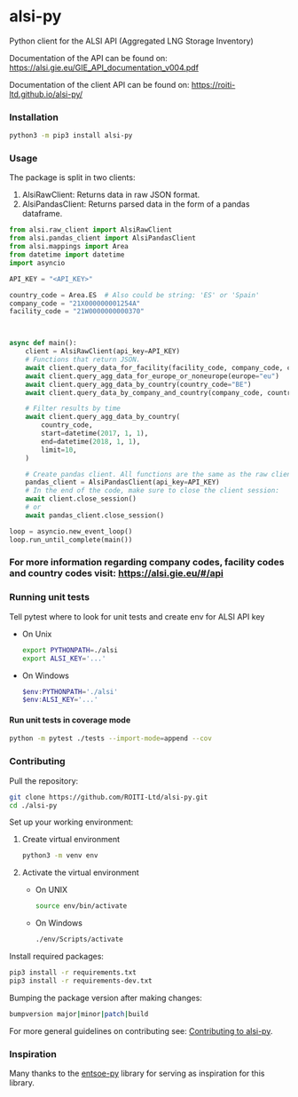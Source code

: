 # alsi-py

Python client for the ALSI API (Aggregated LNG Storage Inventory)

Documentation of the API can be found on: <https://alsi.gie.eu/GIE_API_documentation_v004.pdf>

Documentation of the client API can be found on: <https://roiti-ltd.github.io/alsi-py/>

### Installation

```sh
python3 -m pip3 install alsi-py
```

### Usage

The package is split in two clients:

1. AlsiRawClient: Returns data in raw JSON format.
2. AlsiPandasClient: Returns parsed data in the form of a pandas dataframe.

```python
from alsi.raw_client import AlsiRawClient
from alsi.pandas_client import AlsiPandasClient
from alsi.mappings import Area
from datetime import datetime
import asyncio

API_KEY = "<API_KEY>"

country_code = Area.ES  # Also could be string: 'ES' or 'Spain'
company_code = "21X000000001254A"
facility_code = "21W0000000000370"



async def main():
    client = AlsiRawClient(api_key=API_KEY)
    # Functions that return JSON.
    await client.query_data_for_facility(facility_code, company_code, country_code)
    await client.query_agg_data_for_europe_or_noneurope(europe="eu")
    await client.query_agg_data_by_country(country_code="BE")
    await client.query_data_by_company_and_country(company_code, country_code)

    # Filter results by time
    await client.query_agg_data_by_country(
        country_code,
        start=datetime(2017, 1, 1),
        end=datetime(2018, 1, 1),
        limit=10,
    )

    # Create pandas client. All functions are the same as the raw client.
    pandas_client = AlsiPandasClient(api_key=API_KEY)
    # In the end of the code, make sure to close the client session:
    await client.close_session()
    # or
    await pandas_client.close_session()

loop = asyncio.new_event_loop()
loop.run_until_complete(main())
```

### For more information regarding company codes, facility codes and country codes visit: <https://alsi.gie.eu/#/api>

### Running unit tests

Tell pytest where to look for unit tests and create env for ALSI API key

* On Unix
  
    ```bash
    export PYTHONPATH=./alsi
    export ALSI_KEY='...'
    ```

* On Windows
  
    ```powershell
    $env:PYTHONPATH='./alsi'
    $env:ALSI_KEY='...'
    ```

#### Run unit tests in coverage mode

```sh
python -m pytest ./tests --import-mode=append --cov
```

### Contributing

Pull the repository:

```sh
git clone https://github.com/ROITI-Ltd/alsi-py.git
cd ./alsi-py
```

Set up your working environment:

1. Create virtual environment

    ```sh
    python3 -m venv env
    ```

2. Activate the virtual environment
   * On UNIX

        ```bash
        source env/bin/activate
        ```

   * On Windows
  
        ```sh
        ./env/Scripts/activate
        ```

Install required packages:

```sh
pip3 install -r requirements.txt
pip3 install -r requirements-dev.txt
```

Bumping the package version after making changes:

```sh
bumpversion major|minor|patch|build 
```

For more general guidelines on contributing see: [Contributing to alsi-py](https://github.com/ROITI-Ltd/alsi-py/blob/main/CONTRIBUTING.md).

### Inspiration

Many thanks to the [entsoe-py](https://github.com/EnergieID/entsoe-py) library for serving as inspiration for this library.
